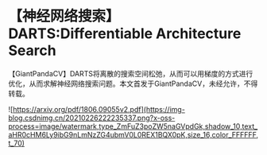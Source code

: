 # 【神经网络搜索】DARTS:Differentiable Architecture Search

【GiantPandaCV】DARTS将离散的搜索空间松弛，从而可以用梯度的方式进行优化，从而求解神经网络搜索问题。本文首发于GiantPandaCV，未经允许，不得转载。

![https://arxiv.org/pdf/1806.09055v2.pdf](https://img-blog.csdnimg.cn/20210226222235337.png?x-oss-process=image/watermark,type_ZmFuZ3poZW5naGVpdGk,shadow_10,text_aHR0cHM6Ly9ibG9nLmNzZG4ubmV0L0REX1BQX0pK,size_16,color_FFFFFF,t_70)

